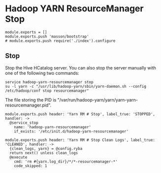 
# Hadoop YARN ResourceManager Stop

    module.exports = []
    module.exports.push 'masson/bootstrap'
    # module.exports.push require('./index').configure

## Stop

Stop the Hive HCatalog server. You can also stop the server manually with one of
the following two commands:

```
service hadoop-yarn-resourcemanager stop
su -l yarn -c "/usr/lib/hadoop-yarn/sbin/yarn-daemon.sh --config /etc/hadoop/conf stop resourcemanager"
```

The file storing the PID is "/var/run/hadoop-yarn/yarn/yarn-yarn-resourcemanager.pid".

    module.exports.push header: 'Yarn RM # Stop', label_true: 'STOPPED', handler: ->
      @service_stop
        name: 'hadoop-yarn-resourcemanager'
        if_exists: '/etc/init.d/hadoop-yarn-resourcemanager'

    module.exports.push header: 'Yarn RM # Stop Clean Logs', label_true: 'CLEANED', handler: ->
      {clean_logs, yarn} = @config.ryba
      return next() unless clean_logs
      @execute
        cmd: 'rm #{yarn.log_dir}/*/*-resourcemanager-*'
        code_skipped: 1

